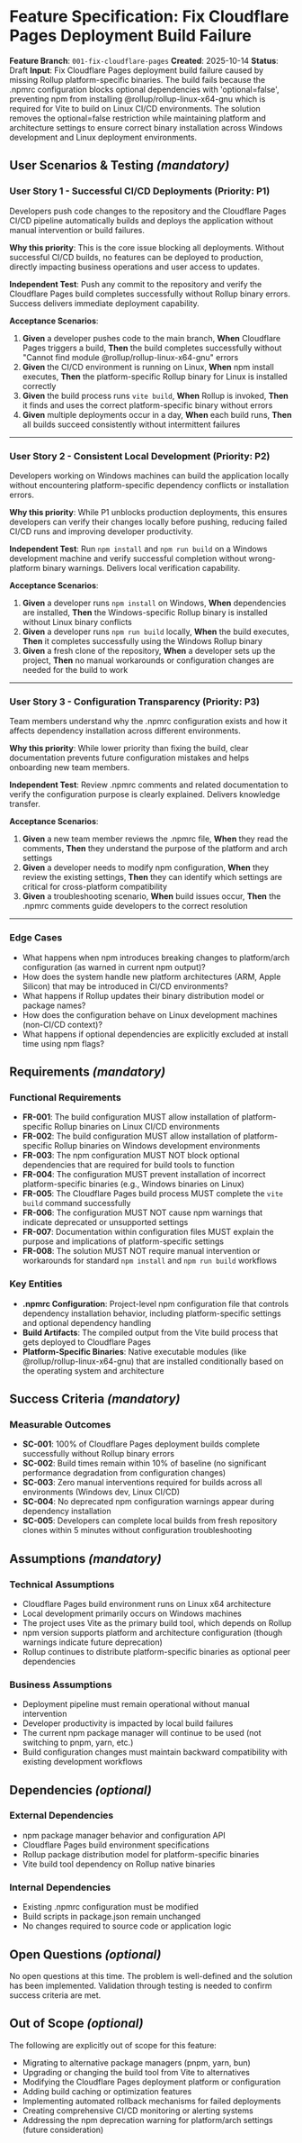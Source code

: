 # Feature Specification: Fix Cloudflare Pages Deployment Build Failure

**Feature Branch**: `001-fix-cloudflare-pages`
**Created**: 2025-10-14
**Status**: Draft
**Input**: Fix Cloudflare Pages deployment build failure caused by missing Rollup platform-specific binaries. The build fails because the .npmrc configuration blocks optional dependencies with 'optional=false', preventing npm from installing @rollup/rollup-linux-x64-gnu which is required for Vite to build on Linux CI/CD environments. The solution removes the optional=false restriction while maintaining platform and architecture settings to ensure correct binary installation across Windows development and Linux deployment environments.

## User Scenarios & Testing *(mandatory)*

### User Story 1 - Successful CI/CD Deployments (Priority: P1)

Developers push code changes to the repository and the Cloudflare Pages CI/CD pipeline automatically builds and deploys the application without manual intervention or build failures.

**Why this priority**: This is the core issue blocking all deployments. Without successful CI/CD builds, no features can be deployed to production, directly impacting business operations and user access to updates.

**Independent Test**: Push any commit to the repository and verify the Cloudflare Pages build completes successfully without Rollup binary errors. Success delivers immediate deployment capability.

**Acceptance Scenarios**:

1. **Given** a developer pushes code to the main branch, **When** Cloudflare Pages triggers a build, **Then** the build completes successfully without "Cannot find module @rollup/rollup-linux-x64-gnu" errors
2. **Given** the CI/CD environment is running on Linux, **When** npm install executes, **Then** the platform-specific Rollup binary for Linux is installed correctly
3. **Given** the build process runs `vite build`, **When** Rollup is invoked, **Then** it finds and uses the correct platform-specific binary without errors
4. **Given** multiple deployments occur in a day, **When** each build runs, **Then** all builds succeed consistently without intermittent failures

---

### User Story 2 - Consistent Local Development (Priority: P2)

Developers working on Windows machines can build the application locally without encountering platform-specific dependency conflicts or installation errors.

**Why this priority**: While P1 unblocks production deployments, this ensures developers can verify their changes locally before pushing, reducing failed CI/CD runs and improving developer productivity.

**Independent Test**: Run `npm install` and `npm run build` on a Windows development machine and verify successful completion without wrong-platform binary warnings. Delivers local verification capability.

**Acceptance Scenarios**:

1. **Given** a developer runs `npm install` on Windows, **When** dependencies are installed, **Then** the Windows-specific Rollup binary is installed without Linux binary conflicts
2. **Given** a developer runs `npm run build` locally, **When** the build executes, **Then** it completes successfully using the Windows Rollup binary
3. **Given** a fresh clone of the repository, **When** a developer sets up the project, **Then** no manual workarounds or configuration changes are needed for the build to work

---

### User Story 3 - Configuration Transparency (Priority: P3)

Team members understand why the .npmrc configuration exists and how it affects dependency installation across different environments.

**Why this priority**: While lower priority than fixing the build, clear documentation prevents future configuration mistakes and helps onboarding new team members.

**Independent Test**: Review .npmrc comments and related documentation to verify the configuration purpose is clearly explained. Delivers knowledge transfer.

**Acceptance Scenarios**:

1. **Given** a new team member reviews the .npmrc file, **When** they read the comments, **Then** they understand the purpose of the platform and arch settings
2. **Given** a developer needs to modify npm configuration, **When** they review the existing settings, **Then** they can identify which settings are critical for cross-platform compatibility
3. **Given** a troubleshooting scenario, **When** build issues occur, **Then** the .npmrc comments guide developers to the correct resolution

---

### Edge Cases

- What happens when npm introduces breaking changes to platform/arch configuration (as warned in current npm output)?
- How does the system handle new platform architectures (ARM, Apple Silicon) that may be introduced in CI/CD environments?
- What happens if Rollup updates their binary distribution model or package names?
- How does the configuration behave on Linux development machines (non-CI/CD context)?
- What happens if optional dependencies are explicitly excluded at install time using npm flags?

## Requirements *(mandatory)*

### Functional Requirements

- **FR-001**: The build configuration MUST allow installation of platform-specific Rollup binaries on Linux CI/CD environments
- **FR-002**: The build configuration MUST allow installation of platform-specific Rollup binaries on Windows development environments
- **FR-003**: The npm configuration MUST NOT block optional dependencies that are required for build tools to function
- **FR-004**: The configuration MUST prevent installation of incorrect platform-specific binaries (e.g., Windows binaries on Linux)
- **FR-005**: The Cloudflare Pages build process MUST complete the `vite build` command successfully
- **FR-006**: The configuration MUST NOT cause npm warnings that indicate deprecated or unsupported settings
- **FR-007**: Documentation within configuration files MUST explain the purpose and implications of platform-specific settings
- **FR-008**: The solution MUST NOT require manual intervention or workarounds for standard `npm install` and `npm run build` workflows

### Key Entities

- **.npmrc Configuration**: Project-level npm configuration file that controls dependency installation behavior, including platform-specific settings and optional dependency handling
- **Build Artifacts**: The compiled output from the Vite build process that gets deployed to Cloudflare Pages
- **Platform-Specific Binaries**: Native executable modules (like @rollup/rollup-linux-x64-gnu) that are installed conditionally based on the operating system and architecture

## Success Criteria *(mandatory)*

### Measurable Outcomes

- **SC-001**: 100% of Cloudflare Pages deployment builds complete successfully without Rollup binary errors
- **SC-002**: Build times remain within 10% of baseline (no significant performance degradation from configuration changes)
- **SC-003**: Zero manual interventions required for builds across all environments (Windows dev, Linux CI/CD)
- **SC-004**: No deprecated npm configuration warnings appear during dependency installation
- **SC-005**: Developers can complete local builds from fresh repository clones within 5 minutes without configuration troubleshooting

## Assumptions *(mandatory)*

### Technical Assumptions

- Cloudflare Pages build environment runs on Linux x64 architecture
- Local development primarily occurs on Windows machines
- The project uses Vite as the primary build tool, which depends on Rollup
- npm version supports platform and architecture configuration (though warnings indicate future deprecation)
- Rollup continues to distribute platform-specific binaries as optional peer dependencies

### Business Assumptions

- Deployment pipeline must remain operational without manual intervention
- Developer productivity is impacted by local build failures
- The current npm package manager will continue to be used (not switching to pnpm, yarn, etc.)
- Build configuration changes must maintain backward compatibility with existing development workflows

## Dependencies *(optional)*

### External Dependencies

- npm package manager behavior and configuration API
- Cloudflare Pages build environment specifications
- Rollup package distribution model for platform-specific binaries
- Vite build tool dependency on Rollup native binaries

### Internal Dependencies

- Existing .npmrc configuration must be modified
- Build scripts in package.json remain unchanged
- No changes required to source code or application logic

## Open Questions *(optional)*

No open questions at this time. The problem is well-defined and the solution has been implemented. Validation through testing is needed to confirm success criteria are met.

## Out of Scope *(optional)*

The following are explicitly out of scope for this feature:

- Migrating to alternative package managers (pnpm, yarn, bun)
- Upgrading or changing the build tool from Vite to alternatives
- Modifying the Cloudflare Pages deployment platform or configuration
- Adding build caching or optimization features
- Implementing automated rollback mechanisms for failed deployments
- Creating comprehensive CI/CD monitoring or alerting systems
- Addressing the npm deprecation warning for platform/arch settings (future consideration)

